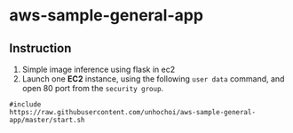 # aws-sample-general-app

## Instruction
1. Simple image inference using flask in ec2
2. Launch one **EC2** instance, using the following `user data` command, and open 80 port from the `security group`.
```
#include
https://raw.githubusercontent.com/unhochoi/aws-sample-general-app/master/start.sh
```

